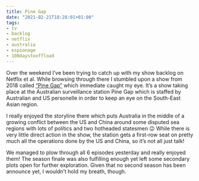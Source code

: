 ```yaml
---
title: Pine Gap
date: "2021-02-21T18:28:01+01:00"
tags:
- tv
- backlog
- netflix
- australia
- espionage
- 100daystooffload
---
```


Over the weekend I’ve been trying to catch up with my show backlog on Netflix et al. While browsing through there I stumbled upon a show from 2018 called [“Pine Gap”](https://en.wikipedia.org/wiki/Pine_Gap_(TV_series)) which immediate caught my eye. It’s a show taking place at the Australian surveillance station Pine Gap which is staffed by Australian and US personelle in order to keep an eye on the South-East Asian region.

I really enjoyed the storyline there which puts Australia in the middle of a growing conflict between the US and China around some disputed sea regions with lots of politics and two hotheaded statesmen 😉 While there is very little direct action in the show, the station gets a first-row seat on pretty much all the operations done by the US and China, so it’s not all just talk!

We managed to plow through all 6 episodes yesterday and really enjoyed them! The season finale was also fulfilling enough yet left some secondary plots open for further exploration. Given that no second season has been announce yet, I wouldn’t hold my breath, though.
